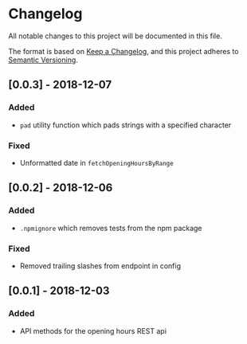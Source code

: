 # Changelog
All notable changes to this project will be documented in this file.

The format is based on [Keep a Changelog](https://keepachangelog.com/en/1.0.0/),
and this project adheres to [Semantic Versioning](https://semver.org/spec/v2.0.0.html).

## [0.0.3] - 2018-12-07
### Added
- `pad` utility function which pads strings with a specified character

### Fixed 
- Unformatted date in `fetchOpeningHoursByRange`

## [0.0.2] - 2018-12-06
### Added
- `.npmignore` which removes tests from the npm package

### Fixed
- Removed trailing slashes from endpoint in config

## [0.0.1] - 2018-12-03
### Added
- API methods for the opening hours REST api

